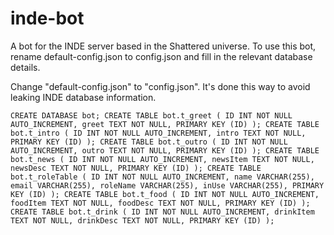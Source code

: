# inde-bot

A bot for the INDE server based in the Shattered universe. To use this bot, rename default-config.json to config.json and fill in the relevant database details.

Change "default-config.json" to "config.json". It's done this way to avoid leaking INDE database information.


`CREATE DATABASE bot;
CREATE TABLE bot.t_greet (
    ID INT NOT NULL AUTO_INCREMENT,
    greet TEXT NOT NULL,
    PRIMARY KEY (ID)
);
CREATE TABLE bot.t_intro (
    ID INT NOT NULL AUTO_INCREMENT,
    intro TEXT NOT NULL,
    PRIMARY KEY (ID)
);
CREATE TABLE bot.t_outro (
    ID INT NOT NULL AUTO_INCREMENT,
    outro TEXT NOT NULL,
    PRIMARY KEY (ID)
);
CREATE TABLE bot.t_news (
    ID INT NOT NULL AUTO_INCREMENT,
    newsItem TEXT NOT NULL,
    newsDesc TEXT NOT NULL,
    PRIMARY KEY (ID)
);
CREATE TABLE bot.t_roleTable (
    ID INT NOT NULL AUTO_INCREMENT,
    name VARCHAR(255),
    email VARCHAR(255),
    roleName VARCHAR(255),
    inUse VARCHAR(255),
    PRIMARY KEY (ID)
);
CREATE TABLE bot.t_food (
    ID INT NOT NULL AUTO_INCREMENT,
    foodItem TEXT NOT NULL,
    foodDesc TEXT NOT NULL,
    PRIMARY KEY (ID)
);
CREATE TABLE bot.t_drink (
    ID INT NOT NULL AUTO_INCREMENT,
    drinkItem TEXT NOT NULL,
    drinkDesc TEXT NOT NULL,
    PRIMARY KEY (ID)
);`